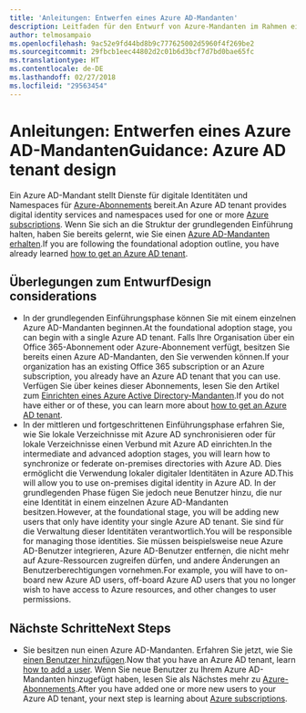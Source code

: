 ```yaml
---
title: 'Anleitungen: Entwerfen eines Azure AD-Mandanten'
description: Leitfaden für den Entwurf von Azure-Mandanten im Rahmen einer Strategie für die grundlegende Cloudeinführung
author: telmosampaio
ms.openlocfilehash: 9ac52e9fd44bd8b9c777625002d5960f4f269be2
ms.sourcegitcommit: 29fbcb1eec44802d2c01b6d3bcf7d7bd0bae65fc
ms.translationtype: HT
ms.contentlocale: de-DE
ms.lasthandoff: 02/27/2018
ms.locfileid: "29563454"
---
```

# <a name="guidance-azure-ad-tenant-design"></a><span data-ttu-id="46b80-103">Anleitungen: Entwerfen eines Azure AD-Mandanten</span><span class="sxs-lookup"><span data-stu-id="46b80-103">Guidance: Azure AD tenant design</span></span>

<span data-ttu-id="46b80-104">Ein Azure AD-Mandant stellt Dienste für digitale Identitäten und Namespaces für [Azure-Abonnements](subscription-explainer.md) bereit.</span><span class="sxs-lookup"><span data-stu-id="46b80-104">An Azure AD tenant provides digital identity services and namespaces used for one or more [Azure subscriptions](subscription-explainer.md).</span></span> <span data-ttu-id="46b80-105">Wenn Sie sich an die Struktur der grundlegenden Einführung halten, haben Sie bereits gelernt, wie Sie einen [Azure AD-Mandanten erhalten][how-to-get-aad-tenant].</span><span class="sxs-lookup"><span data-stu-id="46b80-105">If you are following the foundational adoption outline, you have already learned [how to get an Azure AD tenant][how-to-get-aad-tenant].</span></span> 

## <a name="design-considerations"></a><span data-ttu-id="46b80-106">Überlegungen zum Entwurf</span><span class="sxs-lookup"><span data-stu-id="46b80-106">Design considerations</span></span>

- <span data-ttu-id="46b80-107">In der grundlegenden Einführungsphase können Sie mit einem einzelnen Azure AD-Mandanten beginnen.</span><span class="sxs-lookup"><span data-stu-id="46b80-107">At the foundational adoption stage, you can begin with a single Azure AD tenant.</span></span> <span data-ttu-id="46b80-108">Falls Ihre Organisation über ein Office 365-Abonnement oder Azure-Abonnement verfügt, besitzen Sie bereits einen Azure AD-Mandanten, den Sie verwenden können.</span><span class="sxs-lookup"><span data-stu-id="46b80-108">If your organization has an existing Office 365 subscription or an Azure subscription, you already have an Azure AD tenant that you can use.</span></span> <span data-ttu-id="46b80-109">Verfügen Sie über keines dieser Abonnements, lesen Sie den Artikel zum [Einrichten eines Azure Active Directory-Mandanten][how-to-get-aad-tenant].</span><span class="sxs-lookup"><span data-stu-id="46b80-109">If you do not have either or of these, you can learn more about [how to get an Azure AD tenant][how-to-get-aad-tenant].</span></span> 
- <span data-ttu-id="46b80-110">In der mittleren und fortgeschrittenen Einführungsphase erfahren Sie, wie Sie lokale Verzeichnisse mit Azure AD synchronisieren oder für lokale Verzeichnisse einen Verbund mit Azure AD einrichten.</span><span class="sxs-lookup"><span data-stu-id="46b80-110">In the intermediate and advanced adoption stages, you will learn how to synchronize or federate on-premises directories with Azure AD.</span></span> <span data-ttu-id="46b80-111">Dies ermöglicht die Verwendung lokaler digitaler Identitäten in Azure AD.</span><span class="sxs-lookup"><span data-stu-id="46b80-111">This will allow you to use on-premises digital identity in Azure AD.</span></span> <span data-ttu-id="46b80-112">In der grundlegenden Phase fügen Sie jedoch neue Benutzer hinzu, die nur eine Identität in einem einzelnen Azure AD-Mandanten besitzen.</span><span class="sxs-lookup"><span data-stu-id="46b80-112">However, at the foundational stage, you will be adding new users that only have identity your single Azure AD tenant.</span></span> <span data-ttu-id="46b80-113">Sie sind für die Verwaltung dieser Identitäten verantwortlich.</span><span class="sxs-lookup"><span data-stu-id="46b80-113">You will be responsible for managing those identities.</span></span> <span data-ttu-id="46b80-114">Sie müssen beispielsweise neue Azure AD-Benutzer integrieren, Azure AD-Benutzer entfernen, die nicht mehr auf Azure-Ressourcen zugreifen dürfen, und andere Änderungen an Benutzerberechtigungen vornehmen.</span><span class="sxs-lookup"><span data-stu-id="46b80-114">For example, you will have to on-board new Azure AD users, off-board Azure AD users that you no longer wish to have access to Azure resources, and other changes to user permissions.</span></span>

## <a name="next-steps"></a><span data-ttu-id="46b80-115">Nächste Schritte</span><span class="sxs-lookup"><span data-stu-id="46b80-115">Next Steps</span></span>

* <span data-ttu-id="46b80-116">Sie besitzen nun einen Azure AD-Mandanten. Erfahren Sie jetzt, wie Sie [einen Benutzer hinzufügen][azure-ad-add-user].</span><span class="sxs-lookup"><span data-stu-id="46b80-116">Now that you have an Azure AD tenant, learn [how to add a user][azure-ad-add-user].</span></span> <span data-ttu-id="46b80-117">Wenn Sie neue Benutzer zu Ihrem Azure AD-Mandanten hinzugefügt haben, lesen Sie als Nächstes mehr zu [Azure-Abonnements](subscription-explainer.md).</span><span class="sxs-lookup"><span data-stu-id="46b80-117">After you have added one or more new users to your Azure AD tenant, your next step is learning about [Azure subscriptions](subscription-explainer.md).</span></span>

<!-- Links -->

[azure-ad-add-user]: /azure/active-directory/add-users-azure-active-directory?toc=/azure/architecture/cloud-adoption-guide/toc.json
[docs-manage-azure-ad]: /azure/active-directory/active-directory-administer?toc=/azure/architecture/cloud-adoption-guide/toc.json
[docs-tenant]: /azure/active-directory/develop/active-directory-howto-tenant?toc=/azure/architecture/cloud-adoption-guide/toc.json
[docs-associate-subscription]: /azure/active-directory/active-directory-how-subscriptions-associated-directory?toc=/azure/architecture/cloud-adoption-guide/toc.json
[how-to-get-aad-tenant]: /azure/active-directory/develop/active-directory-howto-tenant?toc=/azure/architecture/cloud-adoption-guide/toc.json
